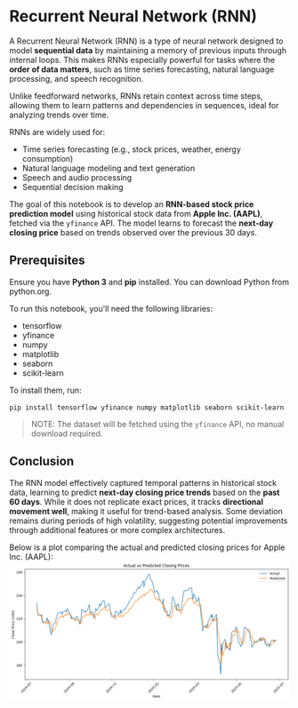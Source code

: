 # Recurrent Neural Network (RNN)

A Recurrent Neural Network (RNN) is a type of neural network designed to model **sequential data** by maintaining a memory of previous inputs through internal loops. This makes RNNs especially powerful for tasks where the **order of data matters**, such as time series forecasting, natural language processing, and speech recognition.

Unlike feedforward networks, RNNs retain context across time steps, allowing them to learn patterns and dependencies in sequences, ideal for analyzing trends over time.

RNNs are widely used for:
- Time series forecasting (e.g., stock prices, weather, energy consumption)
- Natural language modeling and text generation
- Speech and audio processing
- Sequential decision making

The goal of this notebook is to develop an **RNN-based stock price prediction model** using historical stock data from **Apple Inc. (AAPL)**, fetched via the `yfinance` API. The model learns to forecast the **next-day closing price** based on trends observed over the previous 30 days.

## Prerequisites

Ensure you have **Python 3** and **pip** installed. You can download Python from python.org.

To run this notebook, you'll need the following libraries:
- tensorflow
- yfinance
- numpy
- matplotlib
- seaborn
- scikit-learn

To install them, run:
```
pip install tensorflow yfinance numpy matplotlib seaborn scikit-learn
```
> NOTE: The dataset will be fetched using the `yfinance` API, no manual download required.

## Conclusion

The RNN model effectively captured temporal patterns in historical stock data, learning to predict **next-day closing price trends** based on the **past 60 days**. While it does not replicate exact prices, it tracks **directional movement well**, making it useful for trend-based analysis. Some deviation remains during periods of high volatility, suggesting potential improvements through additional features or more complex architectures.

Below is a plot comparing the actual and predicted closing prices for Apple Inc. (AAPL):
![Actual vs Predicted Closing Prices](result/rnn_prediction.png)
